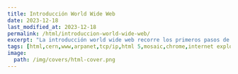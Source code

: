 ```yaml
---
title: Introducción World Wide Web
date: 2023-12-18
last_modified_at: 2023-12-18
permalink: /html/introduccion-world-wide-web/
excerpt: "La introducción world wide web recorre los primeros pasos de la creación de esta “red de redes”, desde ARPANET pasando por el CERN."
tags: [html,cern,www,arpanet,tcp/ip,html 5,mosaic,chrome,internet explorer,firefox,operadores,safari,navegador web,tim berners lee]
image:
  path: /img/covers/html-cover.png
---
```

